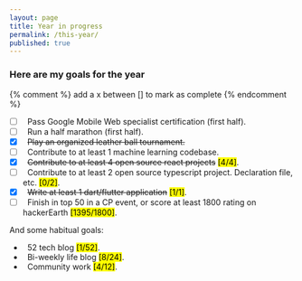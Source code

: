 ```yaml
---
layout: page
title: Year in progress
permalink: /this-year/
published: true
---
```


<div class="page" markdown="1">

### Here are my goals for the year

{% comment %} add a x  between [] to mark as complete {% endcomment %}

- [ ] &nbsp; Pass Google Mobile Web specialist certification (first half).
- [ ] &nbsp; Run a half marathon (first half).
- [x] &nbsp; <del>Play an organized leather ball tournament.</del>
- [ ] &nbsp; Contribute to at least 1 machine learning codebase.
- [X] &nbsp; <del>Contribute to at least 4 open source react projects</del> <mark>[4/4]</mark>.
- [ ] &nbsp; Contribute to at least 2 open source typescript project. Declaration file, etc. <mark>[0/2]</mark>.
- [x] &nbsp; <del>Write at least 1 dart/flutter application</del> <mark>[1/1]</mark>.
- [ ] &nbsp; Finish in top 50 in a CP event, or score at least 1800 rating on hackerEarth <mark>[1395/1800]</mark>.

And some habitual goals:

- &nbsp; 52 tech blog <mark>[1/52]</mark>.
- &nbsp; Bi-weekly life blog <mark>[8/24]</mark>.
- &nbsp; Community work <mark>[4/12]</mark>.

</div>
